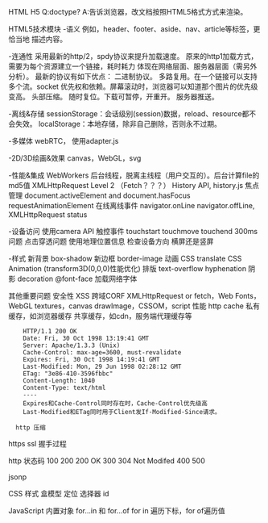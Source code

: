 HTML
  H5
  Q:doctype?
  A:告诉浏览器，改文档按照HTML5格式方式来渲染。

  HTML5技术模块
  -语义
    例如，header、footer、aside、nav、article等标签，更恰当地
    描述内容。

  -连通性
    采用最新的http/2，spdy协议来提升加载速度。
    原来的http1加载方式，需要为每个资源建立一个链接，耗时耗力
    体现在网络层面、服务器层面（需另外分析）。
    最新的协议有如下优点：
    二进制协议。
    多路复用。在一个链接可以支持多个流。socket
    优先权和依赖。屏幕滚动时，浏览器可以知道那个图片的优先级变高。
    头部压缩。
    随时复位。下载可暂停，开重开。
    服务器推送。

  -离线&存储
    sessionStorage：会话级别(session)数据，reload、resource都不
    会失效。
    localStorage：本地存储，除非自己删除，否则永不过期。

  -多媒体
    webRTC， 使用adapter.js

  -2D/3D绘画&效果
    canvas，WebGL，svg

  -性能&集成
    WebWorkers 后台线程，脱离主线程（用户交互的）。后台计算file的
    md5值
    XMLHttpRequest Level 2 （Fetch？？？）
    History API, history.js
    焦点管理
    document.activeElement and document.hasFocus
    requestAnimationElement
    在线离线事件
    navigator.onLine navigator.offLine, XMLHttpRequest status

  -设备访问
    使用camera API
    触控事件
    touchstart touchmove touchend 300ms问题 点击穿透问题
    使用地理位置信息
    检查设备方向 横屏还是竖屏

  -样式
    新背景 box-shadow
    新边框 border-image
    动画 CSS translate CSS Animation (transform3D(0,0,0)性能优化)
    排版
    text-overflow hyphenation 阴影 decoration @font-face 加载网络字体

  其他重要问题
    安全性
      XSS 跨域CORF
        XMLHttpRequest or fetch，Web Fonts，WebGL textures，canvas 
        drawImage，CSSOM，script
    性能
      http cache
        私有缓存，如浏览器缓存
        共享缓存，如cdn，服务端代理缓存等

        HTTP/1.1 200 OK
        Date: Fri, 30 Oct 1998 13:19:41 GMT
        Server: Apache/1.3.3 (Unix)
        Cache-Control: max-age=3600, must-revalidate
        Expires: Fri, 30 Oct 1998 14:19:41 GMT
        Last-Modified: Mon, 29 Jun 1998 02:28:12 GMT
        ETag: "3e86-410-3596fbbc"
        Content-Length: 1040
        Content-Type: text/html
        ----
        Expires和Cache-Control同时存在时，Cache-Control优先级高
        Last-Modified和ETag同时用于Client发If-Modified-Since请求。

      http 压缩

  https ssl 握手过程

  http 状态码
    100
    200
      200 OK
    300
      304 Not Modifed
    400
    500

  jsonp

CSS
  样式
  盒模型
  定位
  选择器 id

JavaScript
  内置对象
  for...in 和 for...of
  for in 遍历下标，for of遍历值